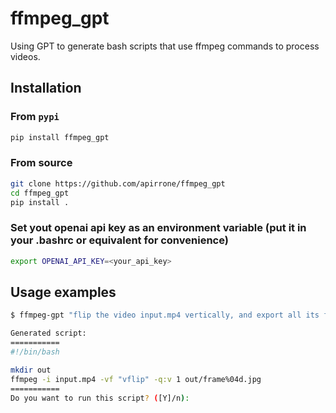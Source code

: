 # ffmpeg_gpt

Using GPT to generate bash scripts that use ffmpeg commands to process videos.

## Installation
### From `pypi`
```bash
pip install ffmpeg_gpt
```

### From source
```bash
git clone https://github.com/apirrone/ffmpeg_gpt
cd ffmpeg_gpt
pip install .
```

### Set yout openai api key as an environment variable (put it in your .bashrc or equivalent for convenience)
```bash
export OPENAI_API_KEY=<your_api_key>
```
## Usage examples
```bash
$ ffmpeg-gpt "flip the video input.mp4 vertically, and export all its frames in a directory named out"

Generated script: 
===========
#!/bin/bash

mkdir out
ffmpeg -i input.mp4 -vf "vflip" -q:v 1 out/frame%04d.jpg
===========
Do you want to run this script? ([Y]/n): 

```
